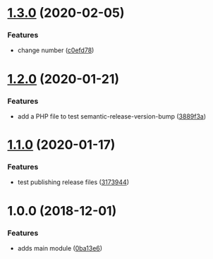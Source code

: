 # [1.3.0](https://github.com/adekbadek/semantic-release-demo/compare/v1.2.0...v1.3.0) (2020-02-05)


### Features

* change number ([c0efd78](https://github.com/adekbadek/semantic-release-demo/commit/c0efd78f28f554e715ed6163b8e7b6bb080eb969))

# [1.2.0](https://github.com/adekbadek/semantic-release-demo/compare/v1.1.0...v1.2.0) (2020-01-21)


### Features

* add a PHP file to test semantic-release-version-bump ([3889f3a](https://github.com/adekbadek/semantic-release-demo/commit/3889f3a))

# [1.1.0](https://github.com/adekbadek/semantic-release-demo/compare/v1.0.0...v1.1.0) (2020-01-17)


### Features

* test publishing release files ([3173944](https://github.com/adekbadek/semantic-release-demo/commit/3173944))

# 1.0.0 (2018-12-01)


### Features

* adds main module ([0ba13e6](https://github.com/adekbadek/semantic-release-demo/commit/0ba13e6))
